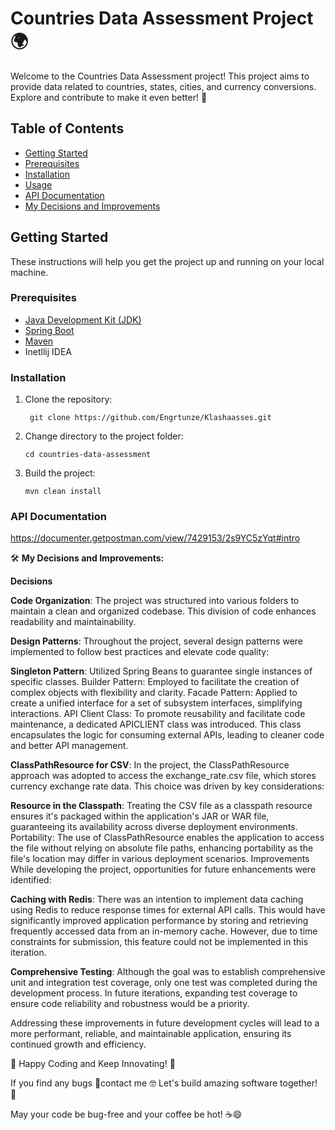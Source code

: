 # Countries Data Assessment Project 🌍

Welcome to the Countries Data Assessment project! This project aims to provide data related to countries, states, cities, and currency conversions. Explore and contribute to make it even better! 🚀

## Table of Contents

- [Getting Started](#getting-started)
- [Prerequisites](#prerequisites)
- [Installation](#installation)
- [Usage](#usage)
- [API Documentation](#api-documentation)
- [My Decisions and Improvements](#My-Decisions-and-Improvements)


## Getting Started

These instructions will help you get the project up and running on your local machine.

### Prerequisites

- [Java Development Kit (JDK)](https://www.oracle.com/java/technologies/javase-downloads.html)
- [Spring Boot](https://spring.io/projects/spring-boot)
- [Maven](https://maven.apache.org/)
- Inetllij IDEA

### Installation

1. Clone the repository:

   ```shell
    git clone https://github.com/Engrtunze/Klashaasses.git
   ```

2. Change directory to the project folder:

   ```shell
   cd countries-data-assessment
   ```

3. Build the project:

   ```shell
   mvn clean install
   ```


### API Documentation

https://documenter.getpostman.com/view/7429153/2s9YC5zYqt#intro

🛠️ **My Decisions and Improvements:**


**Decisions**

**Code Organization**: The project was structured into various folders to maintain a clean and organized codebase. This division of code enhances readability and maintainability.

**Design Patterns**: Throughout the project, several design patterns were implemented to follow best practices and elevate code quality:

**Singleton Pattern**: Utilized Spring Beans to guarantee single instances of specific classes.
Builder Pattern: Employed to facilitate the creation of complex objects with flexibility and clarity.
Facade Pattern: Applied to create a unified interface for a set of subsystem interfaces, simplifying interactions.
API Client Class: To promote reusability and facilitate code maintenance, a dedicated APICLIENT class was introduced. This class encapsulates the logic for consuming external APIs, leading to cleaner code and better API management.

**ClassPathResource for CSV**: In the project, the ClassPathResource approach was adopted to access the exchange_rate.csv file, which stores currency exchange rate data. This choice was driven by key considerations:

**Resource in the Classpath**: Treating the CSV file as a classpath resource ensures it's packaged within the application's JAR or WAR file, guaranteeing its availability across diverse deployment environments.
Portability: The use of ClassPathResource enables the application to access the file without relying on absolute file paths, enhancing portability as the file's location may differ in various deployment scenarios.
Improvements
While developing the project, opportunities for future enhancements were identified:

**Caching with Redis**: There was an intention to implement data caching using Redis to reduce response times for external API calls. This would have significantly improved application performance by storing and retrieving frequently accessed data from an in-memory cache. However, due to time constraints for submission, this feature could not be implemented in this iteration.

**Comprehensive Testing**: Although the goal was to establish comprehensive unit and integration test coverage, only one test was completed during the development process. In future iterations, expanding test coverage to ensure code reliability and robustness would be a priority.

Addressing these improvements in future development cycles will lead to a more performant, reliable, and maintainable application, ensuring its continued growth and efficiency.


🚀 Happy Coding and Keep Innovating! 🌟

If you find any bugs 🐛contact me 🤓 Let's build amazing software together! 🤖

May your code be bug-free and your coffee be hot! ☕😄

